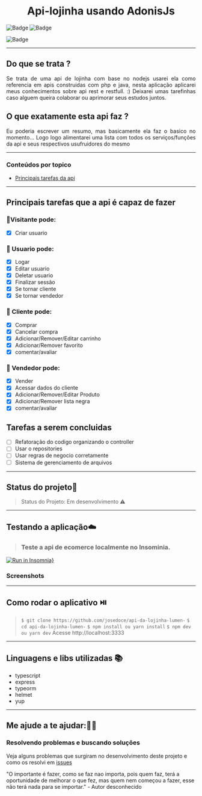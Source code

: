 <h1 align="center">Api-lojinha usando AdonisJs</h1>

![Badge](https://img.shields.io/static/v1?label=nodejs&message=server&color=blue&style=for-the-badge&logo=Node.js)
![Badge](https://img.shields.io/static/v1?label=ts-js&message=languages&color=blue&style=for-the-badge&logo=typescript)

![Badge](https://img.shields.io/static/v1?label=under&nbsp;development&message=true&color=green&?style=plastic)


------
## Do que se trata ? 

<p align="justify">
    Se trata de uma api de lojinha com base no nodejs </a> usarei ela como referencia em apis construidas com php e java, nesta aplicação aplicarei meus conhecimentos sobre api rest e restfull. :) Deixarei umas tarefinhas caso alguem queira colaborar ou aprimorar seus estudos juntos.
</p>


## O que exatamente esta api faz ?

<p align="justify">Eu poderia escrever um resumo, mas basicamente ela faz o basico no momento... Logo logo alimentarei uma lista com todos os serviços/funções da api e seus respectivos usufruidores do mesmo</p>

------

### Conteúdos por topico
   * [Principais tarefas da api](#Principais-tarefas-que-a-api-é-capaz-de-fazer)

------

## Principais tarefas que a api é capaz de fazer

### :bust_in_silhouette:Visitante pode: 

- [x] Criar usuario

### :bust_in_silhouette: Usuario pode: 												 
- [x] Logar
- [x] Editar usuario
- [x] Deletar usuario
- [x] Finalizar sessão
- [x] Se tornar cliente  
- [x] Se tornar vendedor 

### :bust_in_silhouette: Cliente pode: 	

- [x] Comprar
- [x] Cancelar compra
- [x] Adicionar/Remover/Editar carrinho
- [x] Adicionar/Remover favorito
- [x] comentar/avaliar 

### :bust_in_silhouette: Vendedor pode: 	

- [x] Vender
- [x] Acessar dados do cliente
- [x] Adicionar/Remover/Editar Produto
- [x] Adicionar/Remover lista negra
- [x] comentar/avaliar 

## Tarefas a serem concluidas

- [ ] Refatoração do codigo organizando o controller
- [ ] Usar o repositories
- [ ] Usar regras de negocio corretamente
- [ ] Sistema de gerenciamento de arquivos
------

## Status do projeto:runner:

> Status do Projeto: Em desenvolvimento :warning:

-------

## Testando a aplicação:cloud:

> ### Teste a api de ecomerce localmente no Insominia.
[![Run in Insomnia}](https://insomnia.rest/images/run.svg)](https://insomnia.rest/run/?label=api-lojinha&uri=https%3A%2F%2Fgithub.com%2Fjosedoce%2Fapi-da-lojinha%2Fblob%2Fmaster%2FInsomnia-All_2021-03-30.json)

### Screenshots

------

## Como rodar o aplicativo :play_or_pause_button:

> `$ git clone https://github.com/josedoce/api-da-lojinha-lumen-`
> `$ cd api-da-lojinha-lumen-`
> `$ npm install ou yarn install`
> `$ npm dev ou yarn dev`
> Acesse  http://localhost:3333

------

## Linguagens e libs utilizadas :books:
- typescript
- express
- typeorm
- helmet
- yup

------

## Me ajude a te ajudar::man_factory_worker:

### Resolvendo problemas e buscando soluções

Veja alguns problemas que surgiram no desenvolvimento deste projeto e como os resolvi em [issues](https://github.com/josedoce/api-da-lojinha-nodejs/issues )

"O importante é fazer, como se faz nao importa, pois quem faz, terá a oportunidade de melhorar o que fez, mas quem nem começou a fazer, esse não terá nada para se importar." - Autor desconhecido

